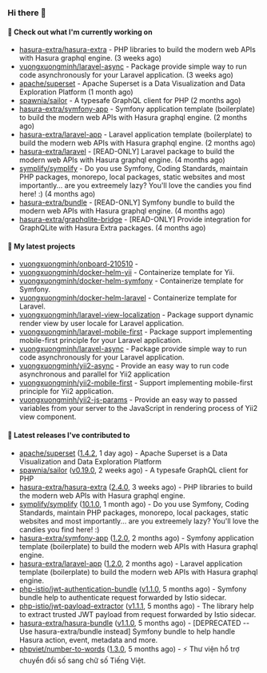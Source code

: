 ### Hi there 👋

#### 👷 Check out what I'm currently working on

- [hasura-extra/hasura-extra](https://github.com/hasura-extra/hasura-extra) - PHP libraries to build the modern web APIs with Hasura graphql engine. (3 weeks ago)
- [vuongxuongminh/laravel-async](https://github.com/vuongxuongminh/laravel-async) - Package provide simple way to run code asynchronously for your Laravel application. (3 weeks ago)
- [apache/superset](https://github.com/apache/superset) - Apache Superset is a Data Visualization and Data Exploration Platform (1 month ago)
- [spawnia/sailor](https://github.com/spawnia/sailor) - A typesafe GraphQL client for PHP (2 months ago)
- [hasura-extra/symfony-app](https://github.com/hasura-extra/symfony-app) - Symfony application template (boilerplate) to build the modern web APIs with Hasura graphql engine. (2 months ago)
- [hasura-extra/laravel-app](https://github.com/hasura-extra/laravel-app) - Laravel application template (boilerplate) to build the modern web APIs with Hasura graphql engine. (2 months ago)
- [hasura-extra/laravel](https://github.com/hasura-extra/laravel) - [READ-ONLY] Laravel package to build the modern web APIs with Hasura graphql engine. (4 months ago)
- [symplify/symplify](https://github.com/symplify/symplify) - Do you use Symfony, Coding Standards, maintain PHP packages, monorepo, local packages, static websites and most importantly... are you extreemely lazy? You&#39;ll love the candies you find here! :) (4 months ago)
- [hasura-extra/bundle](https://github.com/hasura-extra/bundle) - [READ-ONLY] Symfony bundle to build the modern web APIs with Hasura graphql engine. (4 months ago)
- [hasura-extra/graphqlite-bridge](https://github.com/hasura-extra/graphqlite-bridge) - [READ-ONLY] Provide integration for GraphQLite with Hasura Extra packages. (4 months ago)

#### 🌱 My latest projects

- [vuongxuongminh/onboard-210510](https://github.com/vuongxuongminh/onboard-210510) - 
- [vuongxuongminh/docker-helm-yii](https://github.com/vuongxuongminh/docker-helm-yii) - Containerize template for Yii.
- [vuongxuongminh/docker-helm-symfony](https://github.com/vuongxuongminh/docker-helm-symfony) - Containerize template for Symfony.
- [vuongxuongminh/docker-helm-laravel](https://github.com/vuongxuongminh/docker-helm-laravel) - Containerize template for Laravel.
- [vuongxuongminh/laravel-view-localization](https://github.com/vuongxuongminh/laravel-view-localization) - Package support dynamic render view by user locale for Laravel application.
- [vuongxuongminh/laravel-mobile-first](https://github.com/vuongxuongminh/laravel-mobile-first) - Package support implementing mobile-first principle for your Laravel application. 
- [vuongxuongminh/laravel-async](https://github.com/vuongxuongminh/laravel-async) - Package provide simple way to run code asynchronously for your Laravel application.
- [vuongxuongminh/yii2-async](https://github.com/vuongxuongminh/yii2-async) - Provide an easy way to run code asynchronous and parallel for Yii2 application
- [vuongxuongminh/yii2-mobile-first](https://github.com/vuongxuongminh/yii2-mobile-first) - Support implementing mobile-first principle for Yii2 application.
- [vuongxuongminh/yii2-js-params](https://github.com/vuongxuongminh/yii2-js-params) - Provide an easy way to passed variables from your server to the JavaScript in rendering process of Yii2 view component.

#### 🔭 Latest releases I've contributed to

- [apache/superset](https://github.com/apache/superset) ([1.4.2](https://github.com/apache/superset/releases/tag/1.4.2), 1 day ago) - Apache Superset is a Data Visualization and Data Exploration Platform
- [spawnia/sailor](https://github.com/spawnia/sailor) ([v0.19.0](https://github.com/spawnia/sailor/releases/tag/v0.19.0), 2 weeks ago) - A typesafe GraphQL client for PHP
- [hasura-extra/hasura-extra](https://github.com/hasura-extra/hasura-extra) ([2.4.0](https://github.com/hasura-extra/hasura-extra/releases/tag/2.4.0), 3 weeks ago) - PHP libraries to build the modern web APIs with Hasura graphql engine.
- [symplify/symplify](https://github.com/symplify/symplify) ([10.1.0](https://github.com/symplify/symplify/releases/tag/10.1.0), 1 month ago) - Do you use Symfony, Coding Standards, maintain PHP packages, monorepo, local packages, static websites and most importantly... are you extreemely lazy? You&#39;ll love the candies you find here! :)
- [hasura-extra/symfony-app](https://github.com/hasura-extra/symfony-app) ([1.2.0](https://github.com/hasura-extra/symfony-app/releases/tag/1.2.0), 2 months ago) - Symfony application template (boilerplate) to build the modern web APIs with Hasura graphql engine.
- [hasura-extra/laravel-app](https://github.com/hasura-extra/laravel-app) ([1.2.0](https://github.com/hasura-extra/laravel-app/releases/tag/1.2.0), 2 months ago) - Laravel application template (boilerplate) to build the modern web APIs with Hasura graphql engine.
- [php-istio/jwt-authentication-bundle](https://github.com/php-istio/jwt-authentication-bundle) ([v1.1.0](https://github.com/php-istio/jwt-authentication-bundle/releases/tag/v1.1.0), 5 months ago) - Symfony bundle help to authenticate request forwarded by Istio sidecar.
- [php-istio/jwt-payload-extractor](https://github.com/php-istio/jwt-payload-extractor) ([v1.1.1](https://github.com/php-istio/jwt-payload-extractor/releases/tag/v1.1.1), 5 months ago) - The library help to extract trusted JWT payload from request forwarded by Istio sidecar.
- [hasura-extra/hasura-bundle](https://github.com/hasura-extra/hasura-bundle) ([v1.1.0](https://github.com/hasura-extra/hasura-bundle/releases/tag/v1.1.0), 5 months ago) - [DEPRECATED -- Use hasura-extra/bundle instead] Symfony bundle to help handle Hasura action, event, metadata and more.
- [phpviet/number-to-words](https://github.com/phpviet/number-to-words) ([1.3.0](https://github.com/phpviet/number-to-words/releases/tag/1.3.0), 5 months ago) - :zap: Thư viện hổ trợ chuyển đổi số sang chữ số Tiếng Việt.
